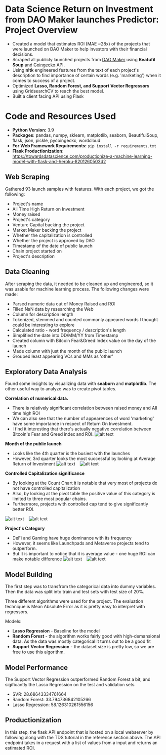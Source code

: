 # Data Science Return on Investment from DAO Maker launches Predictor: Project Overview
* Created a model that estimates ROI (MAE ~28x) of the projects that were launched on DAO Maker to help investors with their financial decisions.
* Scraped all publicly launched projects from [DAO Maker](https://daomaker.com/) using **Beatufil Soup** and [Coingecko](https://www.coingecko.com/) API.
* Using **nltk** engineered features from the text of each project's description to find importance of certain words (e.g. 'marketing') when it comes to success of a project.
* Optimized **Lasso, Random Forest, and Support Vector Regressors** using GridsearchCV to reach the best model.
* Built a client facing API using Flask

# Code and Resources Used
* **Python Version:** 3.9
* **Packages:** pandas, numpy, sklearn, matplotlib, seaborn, BeautifulSoup, flask, json, pickle, pycoingecko, wordcloud
* **For Web Framework Requirements:** ```pip install -r requirements.txt```
* **Flask Productionization:** https://towardsdatascience.com/productionize-a-machine-learning-model-with-flask-and-heroku-8201260503d2

## Web Scraping
Gathered 93 launch samples with features. With each project, we got the following:
*   Project's name
*   All Time High Return on Investment
*   Money raised
*   Project's category
*   Venture Capital backing the project
*   Market Maker backing the project
*   Whether the capitalization is controlled
*   Whether the project is approved by DAO
*   Timestamp of the date of public launch
*   Chain project started on
*   Project's description

## Data Cleaning
After scraping the data, it needed to be cleaned up and engineered, so it was usable for machine learning process. The following changes were made: 
*   Parsed numeric data out of Money Raised and ROI
*   Filled NaN data by researching the Web
*   Column for description length
*   Tokenized, stemmed and counted commonly appeared words I thought could be interesting to explore
*   Calculated ratio - word frequency / description's length
*   Simplified the date into DD/MM/YY from Timestamp
*   Created column with Bitcoin Fear&Greed Index value on the day of the launch
*   Made column with just the month of the public launch
*   Grouped least appearing VCs and MMs as 'other'

## Exploratory Data Analysis
Found some insights by visualizing data with **seaborn** and **matplotlib**. The other useful way to analyze was to create pivot tables.

**Correlation of numerical data.**
* There is relatively significant correlation between raised money and All time high ROI
* We can also see that the number of appearences of word 'marketing' have some importance in respect of Return On Investment.
* I find it interesting that there's actually negative correlation between Bitcoin's Fear and Greed index and ROI.
![alt text](images/heatmap_corr.PNG)

**Month of the public launch**
* Looks like the 4th quarter is the busiest with the launches
* However, 3rd quarter looks the most successful by looking at Average Return of Investment
![alt text](images/month_count.PNG)&nbsp;&nbsp;&nbsp;&nbsp;![alt text](images/month_roi.PNG)

**Controlled Capitalization significance**
* By looking at the Count Chart it is notable that very most of projects do not have controlled capitalization
* Also, by looking at the pivot table the positive value of this category is limited to three most popular chains.
* Furthermore, projects with controlled cap tend to give significantly better ROI.

![alt text](images/capcontrolled_count.PNG)&nbsp;&nbsp;&nbsp;&nbsp;![alt text](images/capcontrolled_roi_avg.PNG)

**Project's Category**
* DeFi and Gaming have huge dominance with its frequency
* However, it seems like Launchpads and Metaverse projects tend to outperform. 
* But it is important to notice that it is average value - one huge ROI can make notable difference
![alt text](images/category_count.PNG)&nbsp;&nbsp;&nbsp;&nbsp;![alt text](images/catg_roi.PNG)

## Model Building
The first step was to transfrom the categorical data into dummy variables. Then the data was split into train and test sets with test size of 20%.

Three different algorithms were used for the project. The evaluation technique is Mean Absolute Error as it is pretty easy to interpret with regressors.

Models:
* **Lasso Regression** - Baseline for the model
* **Random Forest** - the algorithm works fairly good with high-demansional data. As the data was mostly categorical it turns out to be a good fit
* **Support Vector Regression** - the dataset size is pretty low, so we are free to use this algorithm.

## Model Performance
The Support Vector Regression outperformed Random Forest a bit, and sigificantly the Lasso Regression on the test and validation sets
* SVR: 28.68643334761664
* Random Forest: 33.794736842105266
* Lasso Regression: 58.126310261556156

## Productionization
In this step, the flask API endpoint that is hosted on a local webserver by following along with the TDS tutorial in the reference section above. The API endpoint takes in a request with a list of values from a input and returns an estimated ROI.

